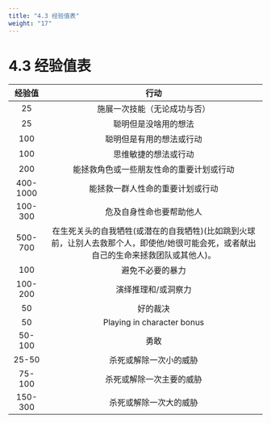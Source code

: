 ```yaml
---
title: "4.3 经验值表"
weight: "17"
---
```

# 4.3 经验值表

|  经验值   |                                                                   行动                                                                    |
| :-------: | :---------------------------------------------------------------------------------------------------------------------------------------: |
|    25     |                                                       施展一次技能（无论成功与否）                                                        |
|    25     |                                                           聪明但是没啥用的想法                                                            |
|    100    |                                                         聪明但是有用的想法或行动                                                          |
|    100    |                                                           思维敏捷的想法或行动                                                            |
|    200    |                                                 能拯救角色或一些朋友性命的重要计划或行动                                                  |
| 400\-1000 |                                                     能拯救一群人性命的重要计划或行动                                                      |
| 100\-300  |                                                         危及自身性命也要帮助他人                                                          |
| 500\-700  | 在生死关头的自我牺牲\(或潜在的自我牺牲\)\(比如跳到火球前，让别人去救那个人，即使他/她很可能会死，或者献出自己的生命来拯救团队或其他人\)。 |
|    100    |                                                             避免不必要的暴力                                                              |
| 100\-200  |                                                            演绎推理和/或洞察力                                                            |
|    50     |                                                                 好的裁决                                                                  |
|    50     |                                                        Playing in character bonus                                                         |
|  50\-100  |                                                                   勇敢                                                                    |
|  25\-50   |                                                          杀死或解除一次小的威胁                                                           |
|  75\-100  |                                                         杀死或解除一次主要的威胁                                                          |
| 150\-300  |                                                          杀死或解除一次大的威胁                                                           |

